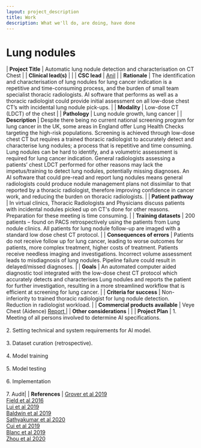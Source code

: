```yaml
---
layout: project_description
title: Work
description: What we'll do, are doing, have done
---
```


# **Lung nodules**

| <b>Project Title</b> | Automatic lung nodule detection and characterisation on CT Chest |
| <b>Clinical lead(s)</b> |  |
| <b>CSC lead</b> | [Anil](team/Anil.html) |
| <b>Rationale</b> | The identification and characterisation of lung nodules for lung cancer indication is a repetitive and time-consuming process, and the burden of small team specialist thoracic radiologists. AI software that performs as well as a thoracic radiologist could provide initial assessment on all low-dose chest CT’s with incidental lung nodule pick-ups.  |
| <b>Modality</b> | Low-dose CT (LDCT) of the chest |
| <b>Pathology</b> | Lung nodule growth, lung cancer |
| <b>Description</b> | Despite there being no current national screening program for lung cancer in the UK, some areas in England offer Lung Health Checks targeting the high-risk populations. Screening is achieved through low-dose chest CT but requires a trained thoracic radiologist to accurately detect and characterise lung nodules; a process that is repetitive and time consuming. Lung nodules can be hard to identify, and a volumetric assessment is required for lung cancer indication.  General radiologists assessing a patients’ chest LDCT performed for other reasons may lack the impetus/training to detect lung nodules, potentially missing diagnoses. An AI software that could pre-read and report lung nodules means general radiologists could produce nodule management plans not dissimilar to that reported by a thoracic radiologist, therefore improving confidence in cancer work, and reducing the burden on thoracic radiologists.   |
| <b>Patient pathway</b> | In virtual clinics, Thoracic Radiologists and Physicians discuss patients with incidental nodules picked up on CT's done for other reasons. Preparation for these meeting is time consuming.  |
| <b>Training datasets</b> | 200 patients – found on PACS retrospectively using the patients from Lung nodule clinics. All patients for lung nodule follow-up are imaged with a standard low dose chest CT protocol. |
| <b>Consequences of errors</b> | Patients do not receive follow up for lung cancer, leading to worse outcomes for patients, more complex treatment, higher costs of treatment. Patients receive needless imaging and investigations. Incorrect volume assessment leads to misdiagnosis of lung nodules. Pipeline failure could result in delayed/missed diagnoses. |
| <b>Goals</b> | An automated computer aided diagnostic tool integrated with the low-dose chest CT protocol which accurately detects and characterises Lung nodules and reports the patient for further investigation, resulting in a more streamlined workflow that is efficient at screening for lung cancer.  |
| <b>Criteria for success</b> | Non-inferiority to trained thoracic radiologist for lung nodule detection. Reduction in radiologist workload. |
| <b>Commercial products available</b> | Veye Chest (Aidence) <a href="https://www.nice.org.uk/advice/mib243/resources/artificial-intelligence-for-analysing-chest-ct-images-pdf-2285965631267269"> Report </a> |
| <b>Other considerations</b> |  |
| <b>Project Plan</b> | 1.	Meeting of all persons involved to determine AI specifications. <br><br> 2.	Setting technical and system requirements for AI model. <br> <br> 3. Dataset curation (retrospective). <br><br> 4.	Model training<br><br>5.	Model testing <br><br>6.	Implementation <br><br>7. Audit|
| <b>References</b> | <a href="http://dx.doi.org/10.1136/thoraxjnl-2019-214303"> Grover et al 2019 </a> <br>  <a href="https://pubmed.ncbi.nlm.nih.gov/27224642/"> Field et al 2016 </a> <br>  <a href="https://doi.org/10.1148/ryai.2019180084"> Lui et al 2019 </a> <br>  <a href="http://dx.doi.org/10.1136/thoraxjnl-2019-214104"> Baldwin et al 2019 </a> <br>  <a href="https://www.cureus.com/articles/34554-automated-lung-cancer-detection-using-artificial-intelligence-ai-deep-convolutional-neural-networks-a-narrative-literature-review"> Sathyakumar et al 2020 </a> <br> <a href="https://doi.org/10.1038/s41598-020-70629-3"> Cui et al 2019 </a> <br> <a href="https://doi.org/10.1016/j.diii.2020.10.004"> Blanc et al 2019 </a> <br> <a href="https://journals.lww.com/cmj/fulltext/2020/02200/diagnostic_value_of_artificial_intelligence_in.19.aspx%20%7C"> Zhou et al 2020 </a> <br> 
